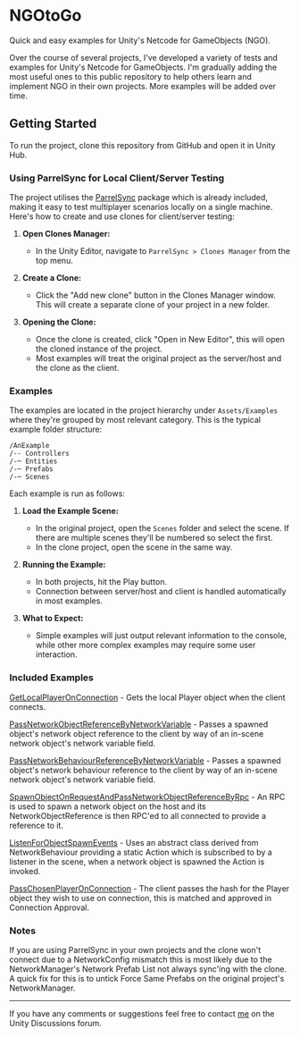 # NGOtoGo

Quick and easy examples for Unity's Netcode for GameObjects (NGO).

Over the course of several projects, I've developed a variety of tests and examples for Unity's Netcode for GameObjects. I'm gradually adding the most useful ones to this public repository to help others learn and implement NGO in their own projects. More examples will be added over time.

## Getting Started

To run the project, clone this repository from GitHub and open it in Unity Hub.

### Using ParrelSync for Local Client/Server Testing

The project utilises the [ParrelSync](https://github.com/VeriorPies/ParrelSync) package which is already included, making it easy to test multiplayer scenarios locally on a single machine. Here's how to create and use clones for client/server testing:

1. **Open Clones Manager:**
   - In the Unity Editor, navigate to `ParrelSync > Clones Manager` from the top menu.

2. **Create a Clone:**
   - Click the "Add new clone" button in the Clones Manager window. This will create a separate clone of your project in a new folder.

3. **Opening the Clone:**
   - Once the clone is created, click "Open in New Editor", this will open the cloned instance of the project.
   - Most examples will treat the original project as the server/host and the clone as the client.

###  Examples

The examples are located in the project hierarchy under `Assets/Examples` where they're grouped by most relevant category. This is the typical example folder structure:

```
/AnExample
/-- Controllers
/-─ Entities
/-─ Prefabs
/-─ Scenes
```
Each example is run as follows:

1. **Load the Example Scene:**
   - In the original project, open the `Scenes` folder and select the scene. If there are multiple scenes they'll be numbered so select the first.
   - In the clone project, open the scene in the same way.

2. **Running the Example:**
   - In both projects, hit the Play button.
   - Connection between server/host and client is handled automatically in most examples.

3. **What to Expect:**
   - Simple examples will just output relevant information to the console, while other more complex examples may require some user interaction.

###  Included Examples

[GetLocalPlayerOnConnection](https://github.com/ezoray/NGOtoGo/tree/main/Assets/Examples/LocalPlayer/GetLocalPlayerOnConnection) - Gets the local Player object when the client connects.

[PassNetworkObjectReferenceByNetworkVariable](https://github.com/ezoray/NGOtoGo/tree/main/Assets/Examples/Spawning/PassNetworkObjectReferenceByNetworkVariable) - Passes a spawned object's network object reference to the client by way of an in-scene network object's network variable field.

[PassNetworkBehaviourReferenceByNetworkVariable](https://github.com/ezoray/NGOtoGo/tree/main/Assets/Examples/Spawning/PassNetworkBehaviourReferenceByNetworkVariable) - Passes a spawned object's network behaviour reference to the client by way of an in-scene network object's network variable field.

[SpawnObjectOnRequestAndPassNetworkObjectReferenceByRpc](https://github.com/ezoray/NGOtoGo/tree/main/Assets/Examples/Spawning/SpawnObjectOnRequestAndPassNetworkObjectReferenceByRpc) - An RPC is used to spawn a network object on the host and its NetworkObjectReference is then RPC'ed to all connected to provide a reference to it.

[ListenForObjectSpawnEvents](https://github.com/ezoray/NGOtoGo/tree/main/Assets/Examples/Spawning/ListenForObjectSpawnEvents) - Uses an abstract class derived from NetworkBehaviour providing a static Action which is subscribed to by a listener in the scene, when a network object is spawned the Action is invoked.

[PassChosenPlayerOnConnection](https://github.com/ezoray/NGOtoGo/tree/main/Assets/Examples/Connection/PassChosenPlayerOnConnection) - The client passes the hash for the Player object they wish to use on connection, this is matched and approved in Connection Approval.

###  Notes

If you are using ParrelSync in your own projects and the clone won't connect due to a NetworkConfig mismatch this is most likely due to the NetworkManager's Network Prefab List not always sync'ing with the clone. A quick fix for this is to untick Force Same Prefabs on the original project's NetworkManager.

---

If you have any comments or suggestions feel free to contact [me](https://discussions.unity.com/u/cerestorm/) on the Unity Discussions forum.
